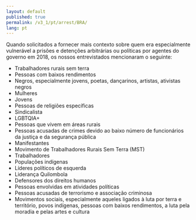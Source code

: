 ```yaml
---
layout: default
published: true
permalink: /v3_1/pt/arrest/BRA/
lang: pt
---
```


Quando solicitados a fornecer mais contexto sobre quem era especialmente vulnerável a prisões e detenções arbitrárias ou políticas por agentes do governo em 2018, os nossos entrevistados mencionaram o seguinte:
-	Trabalhadores rurais sem terra
-	Pessoas com baixos rendimentos
-	Negros, especialmente jovens, poetas, dançarinos, artistas, ativistas negros
-	Mulheres
-	Jovens
-	Pessoas de religiões específicas
-	Sindicalista
-	LGBTQIA+
-	Pessoas que vivem em áreas rurais
-	Pessoas acusadas de crimes devido ao baixo número de funcionários da justiça e da segurança pública
-	Manifestantes
-	Movimento de Trabalhadores Rurais Sem Terra (MST)
-	Trabalhadores
-	Populações indígenas
-	Líderes políticos de esquerda
-	Liderança Quilombola
-	Defensores dos direitos humanos
-	Pessoas envolvidas em atividades políticas
-	Pessoas acusadas de terrorismo e associação criminosa
-	Movimentos sociais, especialmente aqueles ligados à luta por terra e território, povos indígenas, pessoas com baixos rendimentos, a luta pela moradia e pelas artes e cultura
